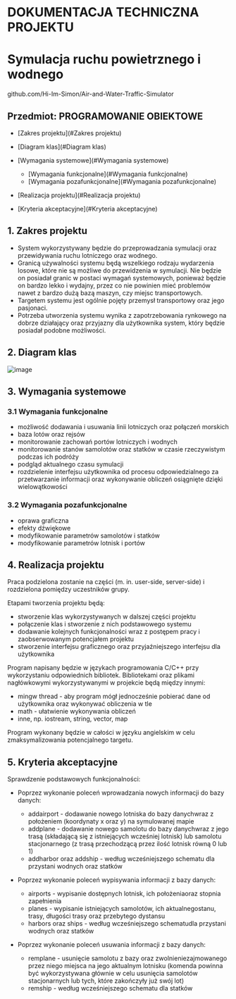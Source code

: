 # DOKUMENTACJA TECHNICZNA PROJEKTU

# Symulacja ruchu powietrznego i wodnego

github.com/Hi-Im-Simon/Air-and-Water-Traffic-Simulator


## Przedmiot: PROGRAMOWANIE OBIEKTOWE

- [Zakres projektu](#Zakres projektu)
- [Diagram klas](#Diagram klas)
- [Wymagania systemowe](#Wymagania systemowe)

    - [Wymagania funkcjonalne](#Wymagania funkcjonalne)
    - [Wymagania pozafunkcjonalne](#Wymagania pozafunkcjonalne)

- [Realizacja projektu](#Realizacja projektu)
- [Kryteria akceptacyjne](#Kryteria akceptacyjne)

## 1. Zakres projektu

- System wykorzystywany będzie do przeprowadzania symulacji oraz przewidywania
    ruchu lotniczego oraz wodnego.
- Granicą używalności systemu będą wszelkiego rodzaju wydarzenia losowe, które nie
    są możliwe do przewidzenia w symulacji. Nie będzie on posiadał granic w postaci
    wymagań systemowych, ponieważ będzie on bardzo lekko i wydajny, przez co nie
    powinien mieć problemów nawet z bardzo dużą bazą maszyn, czy miejsc
    transportowych.
- Targetem systemu jest ogólnie pojęty przemysł transportowy oraz jego pasjonaci.
- Potrzeba utworzenia systemu wynika z zapotrzebowania rynkowego na dobrze
    działający oraz przyjazny dla użytkownika system, który będzie posiadał podobne
    możliwości.


## 2. Diagram klas

![image](https://user-images.githubusercontent.com/75808585/153770451-e1e9ed63-86bf-41f6-a2f7-c8eca3cdb5c0.png)


## 3. Wymagania systemowe

### 3.1 Wymagania funkcjonalne

- możliwość dodawania i usuwania linii lotniczych oraz połączeń morskich
- baza lotów oraz rejsów
- monitorowanie zachowań portów lotniczych i wodnych
- monitorowanie stanów samolotów oraz statków w czasie rzeczywistym podczas ich podróży
- podgląd aktualnego czasu symulacji
- rozdzielenie interfejsu użytkownika od procesu odpowiedzialnego za przetwarzanie informacji oraz wykonywanie obliczeń osiągnięte dzięki wielowątkowości

### 3.2 Wymagania pozafunkcjonalne

- oprawa graficzna
- efekty dźwiękowe
- modyfikowanie parametrów samolotów i statków
- modyfikowanie parametrów lotnisk i portów


## 4. Realizacja projektu

Praca podzielona zostanie na części (m. in. user-side, server-side) i rozdzielona pomiędzy uczestników grupy.

Etapami tworzenia projektu będą:
- stworzenie klas wykorzystywanych w dalszej części projektu
- połączenie klas i stworzenie z nich podstawowego systemu
- dodawanie kolejnych funkcjonalności wraz z postępem pracy i zaobserwowanym potencjałem projektu
- stworzenie interfejsu graficznego oraz przyjaźniejszego interfejsu dla użytkownika

Program napisany będzie w językach programowania C/C++ przy wykorzystaniu odpowiednich bibliotek.
Bibliotekami oraz plikami nagłówkowymi wykorzystywanymi w projekcie będą między innymi:

- mingw thread - aby program mógł jednocześnie pobierać dane od użytkownika oraz wykonywać obliczenia w tle
- math - ułatwienie wykonywania obliczeń
- inne, np. iostream, string, vector, map

Program wykonany będzie w całości w języku angielskim w celu zmaksymalizowania potencjalnego targetu.


## 5. Kryteria akceptacyjne

Sprawdzenie podstawowych funkcjonalności:
* Poprzez wykonanie poleceń wprowadzania nowych informacji do bazy danych:

    * addairport - dodawanie nowego lotniska do bazy danychwraz z położeniem (koordynaty x oraz y) na symulowanej mapie
    * addplane - dodawanie nowego samolotu do bazy danychwraz z jego trasą (składającą się z istniejących wcześniej lotnisk) lub samolotu stacjonarnego (z trasą przechodzącą przez ilość lotnisk równą 0 lub 1)
    * addharbor oraz addship - według wcześniejszego schematu dla przystani wodnych oraz statków
 
* Poprzez wykonanie poleceń wypisywania informacji z bazy danych:
    * airports - wypisanie dostępnych lotnisk, ich położeniaoraz stopnia zapełnienia
    * planes - wypisanie istniejących samolotów, ich aktualnegostanu, trasy, długości trasy oraz przebytego dystansu
    * harbors oraz ships - według wcześniejszego schematudla przystani wodnych oraz statków
* Poprzez wykonanie poleceń usuwania informacji z bazy danych:
    * remplane - usunięcie samolotu z bazy oraz zwolnieniezajmowanego przez niego miejsca na jego aktualnym lotnisku (komenda powinna być wykorzystywana głównie w celu usunięcia samolotów stacjonarnych lub tych, które zakończyły już swój lot)
    * remship - według wcześniejszego schematu dla statków
